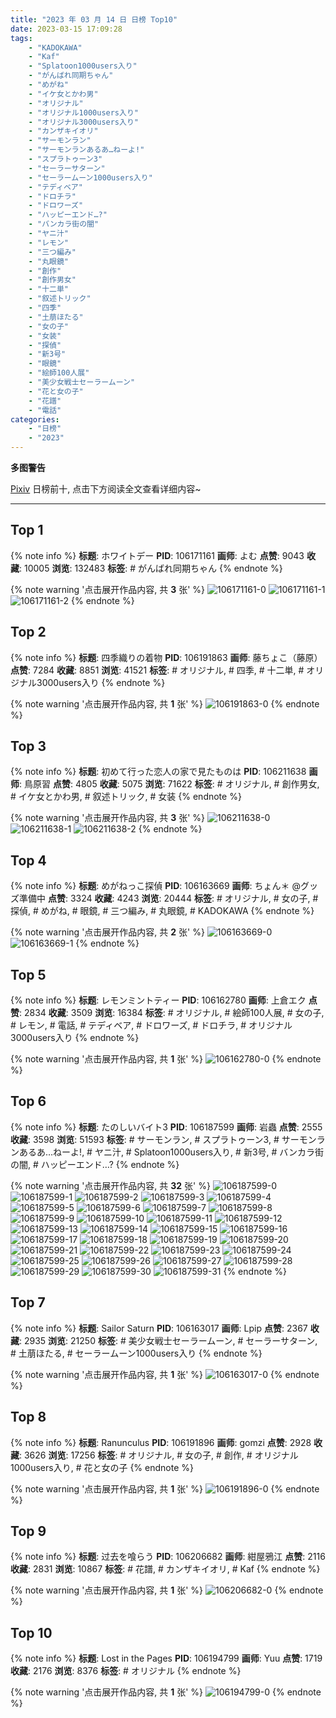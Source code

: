 ```yaml
---
title: "2023 年 03 月 14 日 日榜 Top10"
date: 2023-03-15 17:09:28
tags:
    - "KADOKAWA"
    - "Kaf"
    - "Splatoon1000users入り"
    - "がんばれ同期ちゃん"
    - "めがね"
    - "イケ女とかわ男"
    - "オリジナル"
    - "オリジナル1000users入り"
    - "オリジナル3000users入り"
    - "カンザキイオリ"
    - "サーモンラン"
    - "サーモンランあるあ…ねーよ!"
    - "スプラトゥーン3"
    - "セーラーサターン"
    - "セーラームーン1000users入り"
    - "テディベア"
    - "ドロチラ"
    - "ドロワーズ"
    - "ハッピーエンド…?"
    - "バンカラ街の闇"
    - "ヤニ汁"
    - "レモン"
    - "三つ編み"
    - "丸眼鏡"
    - "創作"
    - "創作男女"
    - "十二単"
    - "叙述トリック"
    - "四季"
    - "土萠ほたる"
    - "女の子"
    - "女装"
    - "探偵"
    - "新3号"
    - "眼鏡"
    - "絵師100人展"
    - "美少女戦士セーラームーン"
    - "花と女の子"
    - "花譜"
    - "電話"
categories:
    - "日榜"
    - "2023"
---
```


<i class="fa fa-triangle-exclamation"></i>**多图警告**<i class="fa fa-triangle-exclamation"></i>

[Pixiv](https://www.pixiv.net/) 日榜前十, 点击下方阅读全文查看详细内容~

<!-- more -->

---

## Top 1

{% note info %}
**标题**: ホワイトデー
**PID**: 106171161 **画师**: よむ
**点赞**: 9043 **收藏**: 10005 **浏览**: 132483
**标签**: # がんばれ同期ちゃん
{% endnote %}

{% note warning '点击展开作品内容, 共 **3** 张' %}
![106171161-0](https://i.pixiv.re/img-original/img/2023/03/13/08/04/17/106171161_p0.png)
![106171161-1](https://i.pixiv.re/img-original/img/2023/03/13/08/04/17/106171161_p1.png)
![106171161-2](https://i.pixiv.re/img-original/img/2023/03/13/08/04/17/106171161_p2.png)
{% endnote %}

## Top 2

{% note info %}
**标题**: 四季織りの着物
**PID**: 106191863 **画师**: 藤ちょこ（藤原）
**点赞**: 7284 **收藏**: 8851 **浏览**: 41521
**标签**: # オリジナル, # 四季, # 十二単, # オリジナル3000users入り
{% endnote %}

{% note warning '点击展开作品内容, 共 **1** 张' %}
![106191863-0](https://i.pixiv.re/img-original/img/2023/03/14/00/00/39/106191863_p0.png)
{% endnote %}

## Top 3

{% note info %}
**标题**: 初めて行った恋人の家で見たものは
**PID**: 106211638 **画师**: 鳥原習
**点赞**: 4805 **收藏**: 5075 **浏览**: 71622
**标签**: # オリジナル, # 創作男女, # イケ女とかわ男, # 叙述トリック, # 女装
{% endnote %}

{% note warning '点击展开作品内容, 共 **3** 张' %}
![106211638-0](https://i.pixiv.re/img-original/img/2023/03/14/19/10/52/106211638_p0.jpg)
![106211638-1](https://i.pixiv.re/img-original/img/2023/03/14/19/10/52/106211638_p1.jpg)
![106211638-2](https://i.pixiv.re/img-original/img/2023/03/14/19/10/52/106211638_p2.jpg)
{% endnote %}

## Top 4

{% note info %}
**标题**: めがねっこ探偵
**PID**: 106163669 **画师**: ちょん＊ @グッズ準備中
**点赞**: 3324 **收藏**: 4243 **浏览**: 20444
**标签**: # オリジナル, # 女の子, # 探偵, # めがね, # 眼鏡, # 三つ編み, # 丸眼鏡, # KADOKAWA
{% endnote %}

{% note warning '点击展开作品内容, 共 **2** 张' %}
![106163669-0](https://i.pixiv.re/img-original/img/2023/03/13/00/18/30/106163669_p0.png)
![106163669-1](https://i.pixiv.re/img-original/img/2023/03/13/00/18/30/106163669_p1.png)
{% endnote %}

## Top 5

{% note info %}
**标题**: レモンミントティー
**PID**: 106162780 **画师**: 上倉エク
**点赞**: 2834 **收藏**: 3509 **浏览**: 16384
**标签**: # オリジナル, # 絵師100人展, # 女の子, # レモン, # 電話, # テディベア, # ドロワーズ, # ドロチラ, # オリジナル3000users入り
{% endnote %}

{% note warning '点击展开作品内容, 共 **1** 张' %}
![106162780-0](https://i.pixiv.re/img-original/img/2023/03/13/00/00/01/106162780_p0.jpg)
{% endnote %}

## Top 6

{% note info %}
**标题**: たのしいバイト3
**PID**: 106187599 **画师**: 岩蟲
**点赞**: 2555 **收藏**: 3598 **浏览**: 51593
**标签**: # サーモンラン, # スプラトゥーン3, # サーモンランあるあ…ねーよ!, # ヤニ汁, # Splatoon1000users入り, # 新3号, # バンカラ街の闇, # ハッピーエンド…?
{% endnote %}

{% note warning '点击展开作品内容, 共 **32** 张' %}
![106187599-0](https://i.pixiv.re/img-original/img/2023/03/13/22/04/44/106187599_p0.jpg)
![106187599-1](https://i.pixiv.re/img-original/img/2023/03/13/22/04/44/106187599_p1.jpg)
![106187599-2](https://i.pixiv.re/img-original/img/2023/03/13/22/04/44/106187599_p2.jpg)
![106187599-3](https://i.pixiv.re/img-original/img/2023/03/13/22/04/44/106187599_p3.jpg)
![106187599-4](https://i.pixiv.re/img-original/img/2023/03/13/22/04/44/106187599_p4.jpg)
![106187599-5](https://i.pixiv.re/img-original/img/2023/03/13/22/04/44/106187599_p5.jpg)
![106187599-6](https://i.pixiv.re/img-original/img/2023/03/13/22/04/44/106187599_p6.jpg)
![106187599-7](https://i.pixiv.re/img-original/img/2023/03/13/22/04/44/106187599_p7.jpg)
![106187599-8](https://i.pixiv.re/img-original/img/2023/03/13/22/04/44/106187599_p8.jpg)
![106187599-9](https://i.pixiv.re/img-original/img/2023/03/13/22/04/44/106187599_p9.jpg)
![106187599-10](https://i.pixiv.re/img-original/img/2023/03/13/22/04/44/106187599_p10.jpg)
![106187599-11](https://i.pixiv.re/img-original/img/2023/03/13/22/04/44/106187599_p11.jpg)
![106187599-12](https://i.pixiv.re/img-original/img/2023/03/13/22/04/44/106187599_p12.jpg)
![106187599-13](https://i.pixiv.re/img-original/img/2023/03/13/22/04/44/106187599_p13.jpg)
![106187599-14](https://i.pixiv.re/img-original/img/2023/03/13/22/04/44/106187599_p14.jpg)
![106187599-15](https://i.pixiv.re/img-original/img/2023/03/13/22/04/44/106187599_p15.jpg)
![106187599-16](https://i.pixiv.re/img-original/img/2023/03/13/22/04/44/106187599_p16.jpg)
![106187599-17](https://i.pixiv.re/img-original/img/2023/03/13/22/04/44/106187599_p17.jpg)
![106187599-18](https://i.pixiv.re/img-original/img/2023/03/13/22/04/44/106187599_p18.jpg)
![106187599-19](https://i.pixiv.re/img-original/img/2023/03/13/22/04/44/106187599_p19.jpg)
![106187599-20](https://i.pixiv.re/img-original/img/2023/03/13/22/04/44/106187599_p20.jpg)
![106187599-21](https://i.pixiv.re/img-original/img/2023/03/13/22/04/44/106187599_p21.jpg)
![106187599-22](https://i.pixiv.re/img-original/img/2023/03/13/22/04/44/106187599_p22.jpg)
![106187599-23](https://i.pixiv.re/img-original/img/2023/03/13/22/04/44/106187599_p23.jpg)
![106187599-24](https://i.pixiv.re/img-original/img/2023/03/13/22/04/44/106187599_p24.jpg)
![106187599-25](https://i.pixiv.re/img-original/img/2023/03/13/22/04/44/106187599_p25.jpg)
![106187599-26](https://i.pixiv.re/img-original/img/2023/03/13/22/04/44/106187599_p26.jpg)
![106187599-27](https://i.pixiv.re/img-original/img/2023/03/13/22/04/44/106187599_p27.jpg)
![106187599-28](https://i.pixiv.re/img-original/img/2023/03/13/22/04/44/106187599_p28.jpg)
![106187599-29](https://i.pixiv.re/img-original/img/2023/03/13/22/04/44/106187599_p29.jpg)
![106187599-30](https://i.pixiv.re/img-original/img/2023/03/13/22/04/44/106187599_p30.jpg)
![106187599-31](https://i.pixiv.re/img-original/img/2023/03/13/22/04/44/106187599_p31.jpg)
{% endnote %}

## Top 7

{% note info %}
**标题**: Sailor Saturn
**PID**: 106163017 **画师**: Lpip
**点赞**: 2367 **收藏**: 2935 **浏览**: 21250
**标签**: # 美少女戦士セーラームーン, # セーラーサターン, # 土萠ほたる, # セーラームーン1000users入り
{% endnote %}

{% note warning '点击展开作品内容, 共 **1** 张' %}
![106163017-0](https://i.pixiv.re/img-original/img/2023/03/13/00/01/32/106163017_p0.png)
{% endnote %}

## Top 8

{% note info %}
**标题**: Ranunculus
**PID**: 106191896 **画师**: gomzi
**点赞**: 2928 **收藏**: 3626 **浏览**: 17256
**标签**: # オリジナル, # 女の子, # 創作, # オリジナル1000users入り, # 花と女の子
{% endnote %}

{% note warning '点击展开作品内容, 共 **1** 张' %}
![106191896-0](https://i.pixiv.re/img-original/img/2023/03/14/00/00/50/106191896_p0.jpg)
{% endnote %}

## Top 9

{% note info %}
**标题**: 过去を喰らう
**PID**: 106206682 **画师**: 紺屋鴉江
**点赞**: 2116 **收藏**: 2831 **浏览**: 10867
**标签**: # 花譜, # カンザキイオリ, # Kaf
{% endnote %}

{% note warning '点击展开作品内容, 共 **1** 张' %}
![106206682-0](https://i.pixiv.re/img-original/img/2023/03/14/15/13/44/106206682_p0.jpg)
{% endnote %}

## Top 10

{% note info %}
**标题**: Lost in the Pages
**PID**: 106194799 **画师**: Yuu
**点赞**: 1719 **收藏**: 2176 **浏览**: 8376
**标签**: # オリジナル
{% endnote %}

{% note warning '点击展开作品内容, 共 **1** 张' %}
![106194799-0](https://i.pixiv.re/img-original/img/2023/03/14/01/22/30/106194799_p0.jpg)
{% endnote %}
